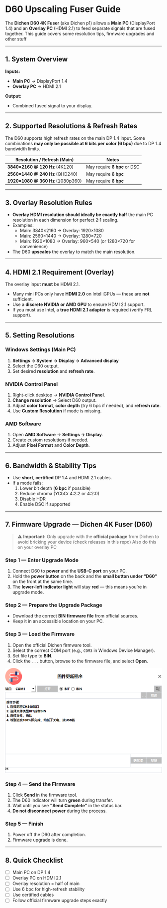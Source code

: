 # D60 Upscaling Fuser Guide

The **Dichen D60 4K Fuser** (aka Dichen p1) allows a **Main PC** (DisplayPort 1.4) and an **Overlay PC** (HDMI 2.1) to feed separate signals that are fused together. This guide covers some resolution tips, firmware upgrades and other stuff

---

## 1. System Overview

**Inputs:**
- **Main PC** → DisplayPort 1.4  
- **Overlay PC** → HDMI 2.1  

**Output:**  
- Combined fused signal to your display.

---

## 2. Supported Resolutions & Refresh Rates

The D60 supports high refresh rates on the main DP 1.4 input. Some combinations **may only be possible at 6 bits per color (6 bpc)** due to DP 1.4 bandwidth limits.

| Resolution / Refresh (Main)   | Notes |
|--------------------------------|-------|
| **3840×2160 @ 120 Hz** (4K120) | May require **6 bpc** or DSC |
| **2560×1440 @ 240 Hz** (QHD240)| May require **6 bpc** |
| **1920×1080 @ 360 Hz** (1080p360) | May require **6 bpc** |

---

## 3. Overlay Resolution Rules

- **Overlay HDMI resolution should ideally be exactly half** the main PC resolution in each dimension for perfect 2:1 scaling.
- Examples:
  - Main: 3840×2160 → Overlay: 1920×1080
  - Main: 2560×1440 → Overlay: 1280×720
  - Main: 1920×1080 → Overlay: 960×540 (or 1280×720 for convenience)
- The D60 **upscales** the overlay to match the main resolution.

---

## 4. HDMI 2.1 Requirement (Overlay)

The overlay input **must** be HDMI 2.1.  
- Many mini PCs only have **HDMI 2.0** on Intel iGPUs — these are **not** sufficient.
- Use a **discrete NVIDIA or AMD GPU** to ensure HDMI 2.1 support.
- If you must use Intel, a **true HDMI 2.1 adapter** is required (verify FRL support).

---

## 5. Setting Resolutions

### Windows Settings (Main PC)
1. **Settings → System → Display → Advanced display**
2. Select the D60 output.
3. Set desired **resolution** and **refresh rate**.

### NVIDIA Control Panel
1. Right-click desktop → **NVIDIA Control Panel**.
2. **Change resolution** → Select D60 output.
3. Adjust **color format**, **color depth** (try 6 bpc if needed), and **refresh rate**.
4. Use **Custom Resolution** if mode is missing.

### AMD Software
1. Open **AMD Software** → **Settings → Display**.
2. Create custom resolutions if needed.
3. Adjust **Pixel Format** and **Color Depth**.

---

## 6. Bandwidth & Stability Tips
- Use **short, certified** DP 1.4 and HDMI 2.1 cables.
- If a mode fails:
  1. Lower bit depth (**6 bpc** if possible)
  2. Reduce chroma (YCbCr 4:2:2 or 4:2:0)
  3. Disable HDR
  4. Enable DSC if supported

---

## 7. Firmware Upgrade — Dichen 4K Fuser (D60)

> ⚠️ **Important:** Only upgrade with the **official package** from Dichen to avoid bricking your device (check releases in this repo)
> Also do this on your overlay PC 

### Step 1 — Enter Upgrade Mode
1. Connect D60 to **power** and the **USB-C port** on your PC.
2. Hold the **power button** on the back and the **small button under “D60”** on the front at the same time.
3. The **lower-left indicator light** will stay **red** — this means you’re in upgrade mode.

### Step 2 — Prepare the Upgrade Package
- Download the correct **BIN firmware file** from official sources.
- Keep it in an accessible location on your PC.

### Step 3 — Load the Firmware
1. Open the official Dichen firmware tool.
2. Select the correct COM port (e.g., `COM3` in Windows Device Manager).
3. Set file type to **BIN**.
4. Click the `...` button, browse to the firmware file, and select **Open**.

![UI](./assets/4k3.png)

### Step 4 — Send the Firmware
1. Click **Send** in the firmware tool.
2. The D60 indicator will turn **green** during transfer.
3. Wait until you see **"Send Complete"** in the status bar.
4. **Do not disconnect power** during the process.

### Step 5 — Finish
1. Power off the D60 after completion.
2. Firmware upgrade is done.

---

## 8. Quick Checklist
- [ ] Main PC on DP 1.4
- [ ] Overlay PC on HDMI 2.1
- [ ] Overlay resolution = half of main
- [ ] Use 6 bpc for high-refresh stability
- [ ] Use certified cables
- [ ] Follow official firmware upgrade steps exactly
